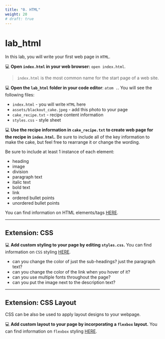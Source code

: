 ```yaml
---
title: "0. HTML"
weight: 20
# draft: true
---
```


# lab_html


In this lab, you will write your first web page in `HTML`. 

💻 **Open `index.html` in your web browser:** `open index.html`.
> `index.html` is the most common name for the start page of a web site.

💻 **Open the `lab_html` folder in your code editor**: `atom .`. You will see the following files:
- `index.html` - you will write `HTML` here
- `assets/blackout_cake.jpeg` - add this photo to your page
- `cake_recipe.txt` - recipe content information
-  `styles.css` - style sheet 

💻 **Use the recipe information in `cake_recipe.txt` to create  web page for the recipe in `index.html`.** Be sure to include all of the key information to make the cake, but feel free to rearrange it or change the wording.

Be sure to include at least 1 instance of each element:
- heading
- image
- division
- paragraph text
- italic text
- bold text
- link
- ordered bullet points 
- unordered bullet points 

You can find information on HTML elements/tags [HERE](https://www.w3schools.com/html/).

--- 

## Extension: CSS 

💻 **Add custom styling to your page by editing `styles.css`.** You can find information on `CSS` styling [HERE](https://www.w3schools.com/css/default.asp).
- can you change the color of just the sub-headings? just the paragraph text? 
- can  you change the color of the link when you hover of it? 
- can you use multiple fonts throughout the page?
- can you put the image next to the description text? 

---

## Extension: CSS Layout 

CSS can be also be used to apply layout designs to your webpage. 

💻 **Add custom layout to your page by incorporating a `flexbox` layout.** You can find information on `flexbox` styling [HERE](https://css-tricks.com/snippets/css/a-guide-to-flexbox/).